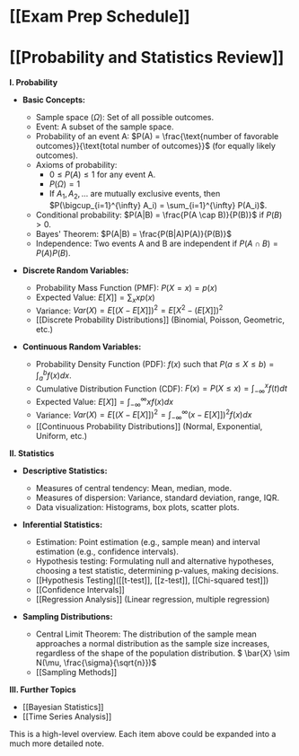 # [[Exam Prep Schedule]]
# [[Probability and Statistics Review]]

**I. Probability**

* **Basic Concepts:**
    * Sample space ($\Omega$): Set of all possible outcomes.
    * Event: A subset of the sample space.
    * Probability of an event A: $P(A) = \frac{\text{number of favorable outcomes}}{\text{total number of outcomes}}$  (for equally likely outcomes).
    * Axioms of probability:
        * $0 \le P(A) \le 1$ for any event A.
        * $P(\Omega) = 1$
        * If $A_1, A_2, ...$ are mutually exclusive events, then $P(\bigcup_{i=1}^{\infty} A_i) = \sum_{i=1}^{\infty} P(A_i)$.
    * Conditional probability: $P(A|B) = \frac{P(A \cap B)}{P(B)}$ if $P(B) > 0$.
    * Bayes' Theorem: $P(A|B) = \frac{P(B|A)P(A)}{P(B)}$
    * Independence: Two events A and B are independent if $P(A \cap B) = P(A)P(B)$.


* **Discrete Random Variables:**
    * Probability Mass Function (PMF): $P(X=x) = p(x)$
    * Expected Value: $E[X]] = \sum_x x p(x)$
    * Variance: $Var(X) = E[(X - E[X]])^2 = E[X^2 - (E[X]])^2$
    * [[Discrete Probability Distributions]]  (Binomial, Poisson, Geometric, etc.)


* **Continuous Random Variables:**
    * Probability Density Function (PDF): $f(x)$ such that $P(a \le X \le b) = \int_a^b f(x) dx$.
    * Cumulative Distribution Function (CDF): $F(x) = P(X \le x) = \int_{-\infty}^x f(t) dt$
    * Expected Value: $E[X]] = \int_{-\infty}^{\infty} x f(x) dx$
    * Variance: $Var(X) = E[(X - E[X]])^2 = \int_{-\infty}^{\infty} (x - E[X]])^2 f(x) dx$
    * [[Continuous Probability Distributions]] (Normal, Exponential, Uniform, etc.)


**II. Statistics**

* **Descriptive Statistics:**
    * Measures of central tendency: Mean, median, mode.
    * Measures of dispersion: Variance, standard deviation, range, IQR.
    * Data visualization: Histograms, box plots, scatter plots.


* **Inferential Statistics:**
    * Estimation: Point estimation (e.g., sample mean) and interval estimation (e.g., confidence intervals).
    * Hypothesis testing:  Formulating null and alternative hypotheses, choosing a test statistic, determining p-values, making decisions.
    * [[Hypothesis Testing]([[t-test]], [[z-test]], [[Chi-squared test]])
    * [[Confidence Intervals]]
    * [[Regression Analysis]] (Linear regression, multiple regression)


* **Sampling Distributions:**
    * Central Limit Theorem:  The distribution of the sample mean approaches a normal distribution as the sample size increases, regardless of the shape of the population distribution.  $ \bar{X} \sim N(\mu, \frac{\sigma}{\sqrt{n}})$
    * [[Sampling Methods]]


**III. Further Topics**

* [[Bayesian Statistics]]
* [[Time Series Analysis]]


This is a high-level overview. Each item above could be expanded into a much more detailed note.
